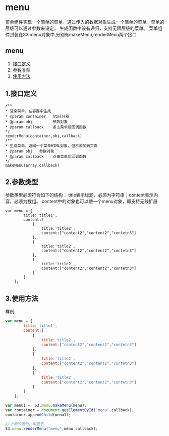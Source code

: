 # menu

菜单组件实现一个简单的菜单，通过传入的数据对象生成一个简单的菜单。菜单的层级可以通过参数来设定，
生成函数中设有递归，支持无限层级的菜单。
菜单组件封装在S3.menu对象中,分别有makeMenu,renderMenu两个接口

## menu

1. [接口定义](#2)
2. [参数类型](#1)
3. [使用方法](#3)

## 1.接口定义
```
/**
* 渲染菜单，在容器中生成
* @param container   html容器
* @param obj         参数对象
* @param callback    点击菜单后回调函数
*/
renderMenu(container,obj,callback)
/**
* 生成菜单，返回一个菜单HTML对象，但不添加到页面
* @param obj   参数对象
* @param callback    点击菜单后回调函数
*/
makeMenu(array,callback)
```

## 2.参数类型
参数类型必须符合如下的结构：
title表示标题，必须为字符串；content表示内容，必须为数组。
content中的对象也可以使一个menu对象，即支持无线扩展

```
var menu = {
        title:'title1',
        content:[
            {
                title:'title2',
                content:["content2","content2","contetn3"]
            },
            {
                title:'title2',
                content:["content2","content2","contetn3"]
            },
            {
                title:'title2',
                content:["content2","content2","contetn3"]
            }
        ]
    };
```

## 3.使用方法
样例:
```javascript
var menu = {
        title:'title1',
        content:[
            {
                title:'title2',
                content:["content2","content2","contetn3"]
            },
            {
                title:'title2',
                content:["content2","content2","contetn3"]
            },
            {
                title:'title2',
                content:["content2","content2","contetn3"]
            }
        ]
    };

var menu1 =  S3.menu.makeMenu(menu);
var container = document.getElementById('menu',callback);
container.appendChild(menu1);

//上面的语句，相当于
S3.menu.renderMenu("menu",menu,callback);
```
